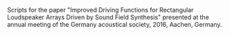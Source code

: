 Scripts for the paper "Improved Driving Functions for Rectangular Loudspeaker Arrays Driven by Sound Field Synthesis" presented at the annual meeting of the Germany acoustical society, 2016, Aachen, Germany.
